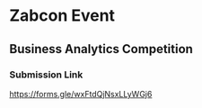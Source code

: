 # Zabcon Event

## Business Analytics Competition

### Submission Link

https://forms.gle/wxFtdQjNsxLLyWGj6
